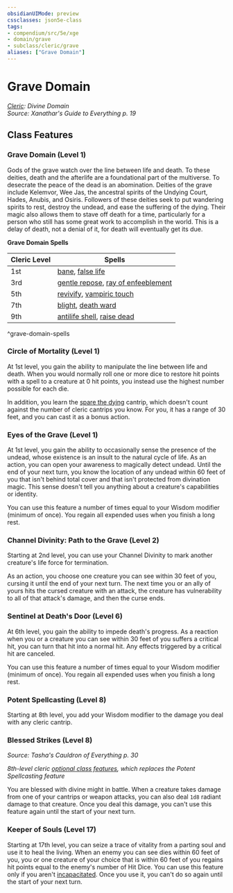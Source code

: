```yaml
---
obsidianUIMode: preview
cssclasses: json5e-class
tags:
- compendium/src/5e/xge
- domain/grave
- subclass/cleric/grave
aliases: ["Grave Domain"]
---
```

# Grave Domain
*[Cleric](cleric.md): Divine Domain*  
*Source: Xanathar's Guide to Everything p. 19*  


## Class Features

### Grave Domain (Level 1)

Gods of the grave watch over the line between life and death. To these deities, death and the afterlife are a foundational part of the multiverse. To desecrate the peace of the dead is an abomination. Deities of the grave include Kelemvor, Wee Jas, the ancestral spirits of the Undying Court, Hades, Anubis, and Osiris. Followers of these deities seek to put wandering spirits to rest, destroy the undead, and ease the suffering of the dying. Their magic also allows them to stave off death for a time, particularly for a person who still has some great work to accomplish in the world. This is a delay of death, not a denial of it, for death will eventually get its due.

**Grave Domain Spells**

| Cleric Level | Spells |
|--------------|--------|
| 1st | [bane](compendium/spells/bane.md), [false life](compendium/spells/false-life.md) |
| 3rd | [gentle repose](compendium/spells/gentle-repose.md), [ray of enfeeblement](compendium/spells/ray-of-enfeeblement.md) |
| 5th | [revivify](compendium/spells/revivify.md), [vampiric touch](compendium/spells/vampiric-touch.md) |
| 7th | [blight](compendium/spells/blight.md), [death ward](compendium/spells/death-ward.md) |
| 9th | [antilife shell](compendium/spells/antilife-shell.md), [raise dead](compendium/spells/raise-dead.md) |
^grave-domain-spells

### Circle of Mortality (Level 1)

At 1st level, you gain the ability to manipulate the line between life and death. When you would normally roll one or more dice to restore hit points with a spell to a creature at 0 hit points, you instead use the highest number possible for each die.

In addition, you learn the [spare the dying](compendium/spells/spare-the-dying.md) cantrip, which doesn't count against the number of cleric cantrips you know. For you, it has a range of 30 feet, and you can cast it as a bonus action.

### Eyes of the Grave (Level 1)

At 1st level, you gain the ability to occasionally sense the presence of the undead, whose existence is an insult to the natural cycle of life. As an action, you can open your awareness to magically detect undead. Until the end of your next turn, you know the location of any undead within 60 feet of you that isn't behind total cover and that isn't protected from divination magic. This sense doesn't tell you anything about a creature's capabilities or identity.

You can use this feature a number of times equal to your Wisdom modifier (minimum of once). You regain all expended uses when you finish a long rest.

### Channel Divinity: Path to the Grave (Level 2)

Starting at 2nd level, you can use your Channel Divinity to mark another creature's life force for termination.

As an action, you choose one creature you can see within 30 feet of you, cursing it until the end of your next turn. The next time you or an ally of yours hits the cursed creature with an attack, the creature has vulnerability to all of that attack's damage, and then the curse ends.

### Sentinel at Death's Door (Level 6)

At 6th level, you gain the ability to impede death's progress. As a reaction when you or a creature you can see within 30 feet of you suffers a critical hit, you can turn that hit into a normal hit. Any effects triggered by a critical hit are canceled.

You can use this feature a number of times equal to your Wisdom modifier (minimum of once). You regain all expended uses when you finish a long rest.

### Potent Spellcasting (Level 8)

Starting at 8th level, you add your Wisdom modifier to the damage you deal with any cleric cantrip.

### Blessed Strikes (Level 8)
_Source: Tasha's Cauldron of Everything p. 30_

*8th-level cleric [optional class features](rules/variant-rules/optional-class-features-tce.md), which replaces the Potent Spellcasting feature*

You are blessed with divine might in battle. When a creature takes damage from one of your cantrips or weapon attacks, you can also deal `1d8` radiant damage to that creature. Once you deal this damage, you can't use this feature again until the start of your next turn.

### Keeper of Souls (Level 17)

Starting at 17th level, you can seize a trace of vitality from a parting soul and use it to heal the living. When an enemy you can see dies within 60 feet of you, you or one creature of your choice that is within 60 feet of you regains hit points equal to the enemy's number of Hit Dice. You can use this feature only if you aren't [incapacitated](rules/conditions.md#incapacitated). Once you use it, you can't do so again until the start of your next turn.